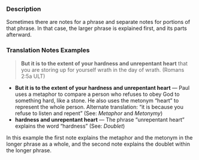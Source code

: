 ### Description

Sometimes there are notes for a phrase and separate notes for portions of that phrase. In that case, the larger phrase is explained first, and its parts afterward.

### Translation Notes Examples

> **But it is to the extent of your hardness and unrepentant heart** that you are storing up for yourself wrath in the day of wrath. (Romans 2:5a ULT)
>
>

* **But it is to the extent of your hardness and unrepentant heart** — Paul uses a metaphor to compare a person who refuses to obey God to something hard, like a stone. He also uses the metonym “heart” to represent the whole person. Alternate translation: “it is because you refuse to listen and repent” (See: *Metaphor* and *Metonymy*)
* **hardness and unrepentant heart** — The phrase “unrepentant heart” explains the word “hardness” (See: *Doublet*)

In this example the first note explains the metaphor and the metonym in the longer phrase as a whole, and the second note explains the doublet within the longer phrase.
